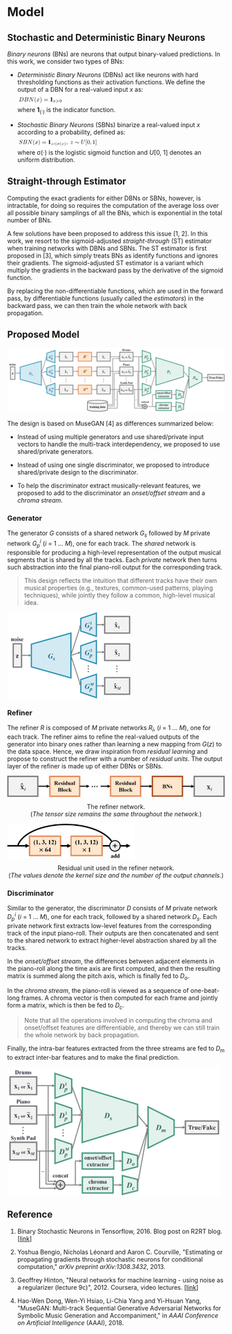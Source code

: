 # Model

## Stochastic and Deterministic Binary Neurons

*Binary neurons* (BNs) are neurons that output binary-valued predictions. In
this work, we consider two types of BNs:

- *Deterministic Binary Neurons* (DBNs) act like neurons with hard thresholding
  functions as their activation functions. We define the output of a DBN for a
  real-valued input *x* as:
  <img src="figs/formula_dbn.png" alt="residual_block" style="max-height:30px; display:block;">
  where **1**<sub>(&middot;)</sub> is the indicator function.

- *Stochastic Binary Neurons* (SBNs) binarize a real-valued input *x* according
  to a probability, defined as:
  <img src="figs/formula_sbn.png" alt="residual_block" style="max-height:30px; display:block;">
  where &sigma;(&middot;) is the logistic sigmoid function and *U*[0, 1] denotes
  an uniform distribution.

## Straight-through Estimator

Computing the exact gradients for either DBNs or SBNs, however, is intractable,
for doing so requires the computation of the average loss over all possible
binary samplings of all the BNs, which is exponential in the total number of
BNs.

A few solutions have been proposed to address this issue [1, 2]. In this work,
we resort to the sigmoid-adjusted *straight-through* (ST) estimator when
training networks with DBNs and SBNs. The ST estimator is first proposed in [3],
which simply treats BNs as identify functions and ignores their gradients. The
sigmoid-adjusted ST estimator is a variant which multiply the gradients in the
backward pass by the derivative of the sigmoid function.

By replacing the non-differentiable functions, which are used in the forward
pass, by differentiable functions (usually called the *estimators*) in the
backward pass, we can then train the whole network with back propagation.

## Proposed Model

![bmusegan](figs/bmusegan.png)

The design is based on MuseGAN [4] as differences summarized below:

- Instead of using multiple generators and use shared/private input vectors to
  handle the multi-track interdependency, we proposed to use shared/private
  generators.

- Instead of using one single discriminator, we proposed to introduce
  shared/private design to the discriminator.

- To help the discriminator extract musically-relevant features, we proposed to
  add to the discriminator an *onset/offset stream* and a *chroma stream*.

### Generator

The generator *G* consists of a shared network <i>G<sub>s</sub></i> followed by
*M* private network <i>G<sub>p</sub><sup>i</sup></i> (*i* = 1 &hellip; *M*), one
for each track. The *shared* network is responsible for producing a high-level
representation of the output musical segments that is shared by all the tracks.
Each *private* network then turns such abstraction into the final piano-roll
output for the corresponding track.

> This design reflects the intuition that different tracks have their own
musical properties (e.g., textures, common-used patterns, playing techniques),
while jointly they follow a common, high-level musical idea.

<img src="figs/generator.png" alt="generator" style="max-height:200px; display:block;">

### Refiner

The refiner *R* is composed of *M* private networks <i>R<sub>i</sub></i>, (*i* =
1 &hellip; *M*), one for each track. The refiner aims to refine the real-valued
outputs of the generator into binary ones rather than learning a new mapping
from *G*(*z*) to the data space. Hence, we draw inspiration from *residual
learning* and propose to construct the refiner with a number of *residual
units*. The output layer of the refiner is made up of either DBNs or SBNs.

<img src="figs/refiner.png" alt="refiner" style="max-height:50px; display:block;">
<p class="caption" align="center">The refiner network.<br>(<i>The tensor size remains the same throughout the network.</i>)</p>

<img src="figs/residual_block.png" alt="residual_block" style="max-height:80px; display:block;">
<p class="caption" align="center">Residual unit used in the refiner network.<br>(<i>The values denote the kernel size and the number of the output channels.</i>)</p>

### Discriminator

Similar to the generator, the discriminator *D* consists of *M* private network
<i>D<sub>p</sub><sup>i</sup></i> (*i* = 1 &hellip; *M*), one for each track,
followed by a shared network <i>D<sub>s</sub></i>. Each private network first
extracts low-level features from the corresponding track of the input
piano-roll. Their outputs are then concatenated and sent to the shared network
to extract higher-level abstraction shared by all the tracks.

In the *onset/offset stream*, the differences between adjacent elements in the
piano-roll along the time axis are first computed, and then the resulting matrix
is summed along the pitch axis, which is finally fed to <i>D<sub>o</sub></i>.

In the *chroma stream*, the piano-roll is viewed as a sequence of one-beat-long
frames. A chroma vector is then computed for each frame and jointly form a
matrix, which is then be fed to <i>D<sub>c</sub></i>.

> Note that all the operations involved in computing the chroma and onset/offset
features are differentiable, and thereby we can still train the whole network by
back propagation.

Finally, the intra-bar features extracted from the three streams are fed to
<i>D<sub>m</sub></i> to extract inter-bar features and to make the final
prediction.

<img src="figs/discriminator.png" alt="discriminator" style="max-height:300px; display:block;">

## Reference

1. Binary Stochastic Neurons in Tensorflow, 2016.
   Blog post on R2RT blog.
   [[link](https://r2rt.com/binary-stochastic-neurons-in-tensorflow.html)]

2. Yoshua Bengio, Nicholas Léonard and Aaron C. Courville,
   "Estimating or propagating gradients through stochastic neurons for
   conditional computation," *arXiv preprint arXiv:1308.3432*, 2013.

3. Geoffrey Hinton,
   "Neural networks for machine learning - using noise as a regularizer (lecture
   9c)", 2012.
   Coursera, video lectures.
   [[link](https://www.youtube.com/watch?v=LN0xtUuJsEI)]

4. Hao-Wen Dong, Wen-Yi Hsiao, Li-Chia Yang and Yi-Hsuan Yang,
   "MuseGAN: Multi-track Sequential Generative Adversarial Networks for Symbolic
   Music Generation and Accompaniment,"
   in *AAAI Conference on Artificial Intelligence* (AAAI), 2018.
